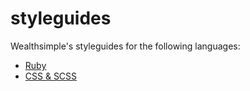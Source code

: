 # styleguides

Wealthsimple's styleguides for the following languages:

- [Ruby](https://github.com/wealthsimple/styleguides/blob/master/Ruby.md)
- [CSS & SCSS](https://github.com/wealthsimple/styleguides/blob/master/CSS.md)
